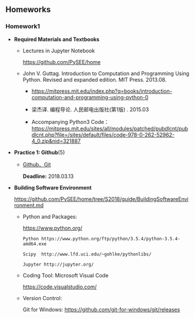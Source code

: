 ## Homeworks

###  Homework1

* **Required Materials and Textbooks**
 
  * Lectures in Jupyter Notebook

    https://github.com/PySEE/home

  * John V. Guttag. Introduction to Computation and Programming Using Python. Revised and expanded edition. MIT Press. 2013.08.
    
     * https://mitpress.mit.edu/index.php?q=books/introduction-computation-and-programming-using-python-0

     * 梁杰译. 编程导论. 人民邮电出版社(第1版) .  2015.03

     * Accompanying Python3 Code：https://mitpress.mit.edu/sites/all/modules/patched/pubdlcnt/pubdlcnt.php?file=/sites/default/files/code-978-0-262-52962-4_0.zip&nid=321887 

* **Practice 1: Github**(5)

  * [Github、Git](https://github.com/PySEE/Practices/tree/S2018/P1)

    **Deadline:** 2018.03.13

* **Building Software Environment**

   https://github.com/PySEE/home/tree/S2018/guide/BuildingSoftwareEnvironment.md 

  * Python and Packages:
    
      https://www.python.org/ 
      
        Python https://www.python.org/ftp/python/3.5.4/python-3.5.4-amd64.exe
         
        Scipy  http://www.lfd.uci.edu/~gohlke/pythonlibs/  

        Jupyter http://jupyter.org/

  * Coding Tool: Microsoft Visual Code

      https://code.visualstudio.com/

  * Version Control:
   
    Git for Windows: https://github.com/git-for-windows/git/releases

